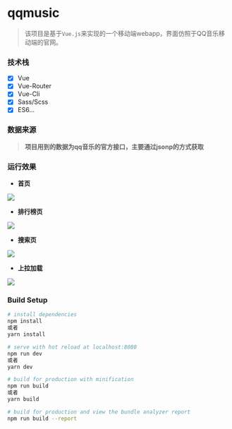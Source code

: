 # qqmusic

> 该项目是基于`Vue.js`来实现的一个移动端webapp，界面仿照于QQ音乐移动端的官网。

### **技术栈**

- [x] Vue
- [x] Vue-Router
- [x] Vue-Cli
- [x] Sass/Scss
- [x] ES6...

### **数据来源**

> **项目用到的数据为qq音乐的官方接口，主要通过jsonp的方式获取**

### **运行效果**

- **首页**

![](./screenshot/首页.gif)

- **排行榜页**

![](./screenshot/排行榜页.gif)

- **搜索页**

![](./screenshot/搜索页.gif)

- **上拉加载**

![](./screenshot/上拉加载.gif)

### Build Setup

``` bash
# install dependencies
npm install
或者
yarn install

# serve with hot reload at localhost:8080
npm run dev
或者
yarn dev

# build for production with minification
npm run build
或者
yarn build

# build for production and view the bundle analyzer report
npm run build --report
```


